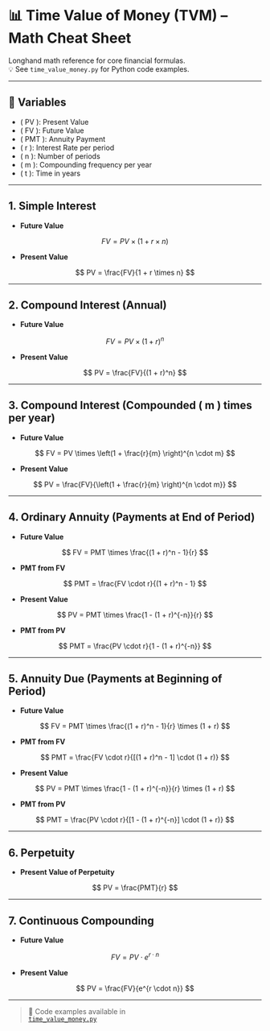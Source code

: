 # 📊 Time Value of Money (TVM) – Math Cheat Sheet

Longhand math reference for core financial formulas.  
💡 See `time_value_money.py` for Python code examples.

---

## 📌 Variables

- \( PV \): Present Value  
- \( FV \): Future Value  
- \( PMT \): Annuity Payment  
- \( r \): Interest Rate per period  
- \( n \): Number of periods  
- \( m \): Compounding frequency per year  
- \( t \): Time in years  

---

## 1. Simple Interest

- **Future Value**

$$
FV = PV \times (1 + r \times n)
$$

- **Present Value**

$$
PV = \frac{FV}{1 + r \times n}
$$

---

## 2. Compound Interest (Annual)

- **Future Value**

$$
FV = PV \times (1 + r)^n
$$

- **Present Value**

$$
PV = \frac{FV}{(1 + r)^n}
$$

---

## 3. Compound Interest (Compounded \( m \) times per year)

- **Future Value**

$$
FV = PV \times \left(1 + \frac{r}{m} \right)^{n \cdot m}
$$

- **Present Value**

$$
PV = \frac{FV}{\left(1 + \frac{r}{m} \right)^{n \cdot m}}
$$

---

## 4. Ordinary Annuity (Payments at End of Period)

- **Future Value**

$$
FV = PMT \times \frac{(1 + r)^n - 1}{r}
$$

- **PMT from FV**

$$
PMT = \frac{FV \cdot r}{(1 + r)^n - 1}
$$

- **Present Value**

$$
PV = PMT \times \frac{1 - (1 + r)^{-n}}{r}
$$

- **PMT from PV**

$$
PMT = \frac{PV \cdot r}{1 - (1 + r)^{-n}}
$$

---

## 5. Annuity Due (Payments at Beginning of Period)

- **Future Value**

$$
FV = PMT \times \frac{(1 + r)^n - 1}{r} \times (1 + r)
$$

- **PMT from FV**

$$
PMT = \frac{FV \cdot r}{[(1 + r)^n - 1] \cdot (1 + r)}
$$

- **Present Value**

$$
PV = PMT \times \frac{1 - (1 + r)^{-n}}{r} \times (1 + r)
$$

- **PMT from PV**

$$
PMT = \frac{PV \cdot r}{[1 - (1 + r)^{-n}] \cdot (1 + r)}
$$

---

## 6. Perpetuity

- **Present Value of Perpetuity**

$$
PV = \frac{PMT}{r}
$$

---

## 7. Continuous Compounding

- **Future Value**

$$
FV = PV \cdot e^{r \cdot n}
$$

- **Present Value**

$$
PV = \frac{FV}{e^{r \cdot n}}
$$

---

> 📎 Code examples available in  
> [`time_value_money.py`](finTech/TVM/time_value_money.py)
